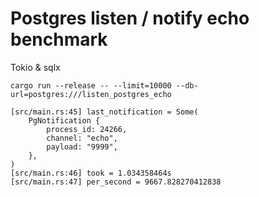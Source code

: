 Postgres listen / notify echo benchmark
=======================================

Tokio & sqlx

```
cargo run --release -- --limit=10000 --db-url=postgres:///listen_postgres_echo

[src/main.rs:45] last_notification = Some(
    PgNotification {
        process_id: 24266,
        channel: "echo",
        payload: "9999",
    },
)
[src/main.rs:46] took = 1.034358464s
[src/main.rs:47] per_second = 9667.828270412838
```
